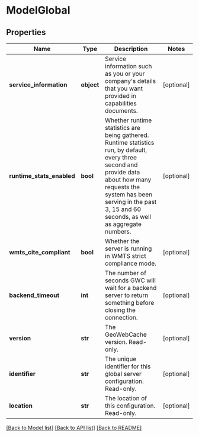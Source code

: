 # ModelGlobal

## Properties
Name | Type | Description | Notes
------------ | ------------- | ------------- | -------------
**service_information** | **object** | Service information such as you or your company&#x27;s details that you want provided in capabilities documents. | [optional] 
**runtime_stats_enabled** | **bool** | Whether runtime statistics are being gathered. Runtime statistics run, by default, every three second and provide data about how many requests the system has been serving in the past 3, 15 and 60 seconds, as well as aggregate numbers. | [optional] 
**wmts_cite_compliant** | **bool** | Whether the server is running in WMTS strict compliance mode. | [optional] 
**backend_timeout** | **int** | The number of seconds GWC will wait for a backend server to return something before closing the connection. | [optional] 
**version** | **str** | The GeoWebCache version. Read-only. | [optional] 
**identifier** | **str** | The unique identifier for this global server configuration. Read-only. | [optional] 
**location** | **str** | The location of this configuration. Read-only. | [optional] 

[[Back to Model list]](../README.md#documentation-for-models) [[Back to API list]](../README.md#documentation-for-api-endpoints) [[Back to README]](../README.md)

